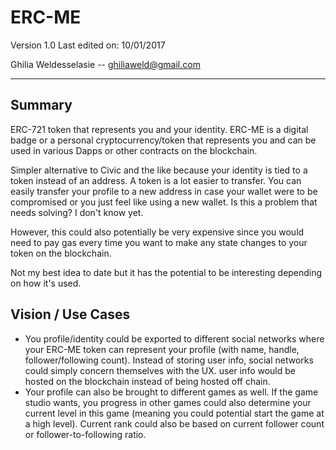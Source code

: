 # ERC-ME

Version 1.0  Last edited on: 10/01/2017

Ghilia Weldesselasie -- <a href='mailto:ghiliaweld@gmail.com'>ghiliaweld@gmail.com</a></br>

---

## Summary
ERC-721 token that represents you and your identity. ERC-ME is a digital badge or a personal cryptocurrency/token that represents you and can be used in various Dapps or other contracts on the blockchain.

Simpler alternative to Civic and the like because your identity is tied to a token instead of an address. A token is a lot easier to transfer. You can easily transfer your profile to a new address in case your wallet were to be compromised or you just feel like using a new wallet. Is this a problem that needs solving? I don't know yet.

However, this could also potentially be very expensive since you would need to pay gas every time you want to make any state changes to your token on the blockchain.

Not my best idea to date but it has the potential to be interesting depending on how it's used.

## Vision / Use Cases
- You profile/identity could be exported to different social networks where your ERC-ME token can represent your profile (with name, handle, follower/following count). Instead of storing user info, social networks could simply concern themselves with the UX. user info would be hosted on the blockchain instead of being hosted off chain.
- Your profile can also be brought to different games as well. If the game studio wants, you progress in other games could also determine your current level in this game (meaning you could potential start the game at a high level). Current rank could also be based on current follower count or follower-to-following ratio.
